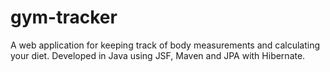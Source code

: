 # gym-tracker
A web application for keeping track of body measurements and calculating your diet. Developed in Java using JSF, Maven and JPA with Hibernate.

